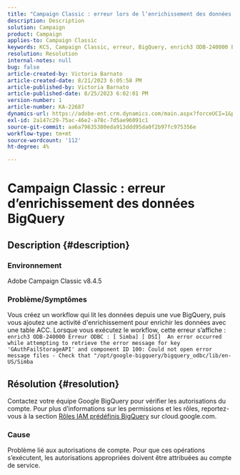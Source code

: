 ```yaml
---
title: "Campaign Classic : erreur lors de l’enrichissement des données BigQuery"
description: Description
solution: Campaign
product: Campaign
applies-to: Campaign Classic
keywords: KCS, Campaign Classic, erreur, BigQuery, enrich3 ODB-240000 Erreur ODBC
resolution: Resolution
internal-notes: null
bug: false
article-created-by: Victoria Barnato
article-created-date: 8/21/2023 6:05:58 PM
article-published-by: Victoria Barnato
article-published-date: 8/25/2023 6:02:01 PM
version-number: 1
article-number: KA-22687
dynamics-url: https://adobe-ent.crm.dynamics.com/main.aspx?forceUCI=1&pagetype=entityrecord&etn=knowledgearticle&id=7d771c5f-4d40-ee11-bdf3-6045bd0065b6
exl-id: 2a147c29-75ac-46e2-a78c-7d5ae96091c1
source-git-commit: aa6a79635380eda913ddd95da0f2b97fc975356e
workflow-type: tm+mt
source-wordcount: '112'
ht-degree: 4%

---
```


# Campaign Classic : erreur d’enrichissement des données BigQuery

## Description {#description}


### Environnement

Adobe Campaign Classic v8.4.5



### Problème/Symptômes

Vous créez un workflow qui lit les données depuis une vue BigQuery, puis vous ajoutez une activité d&#39;enrichissement pour enrichir les données avec une table ACC. Lorsque vous exécutez le workflow, cette erreur s’affiche :  
`enrich3 ODB-240000 Erreur ODBC : [ Simba] [ DSI]  An error occurred while attempting to retrieve the error message for key 'GAuthFailStorageAPI' and component ID 100: Could not open error message files - Check that "/opt/google-bigquery/bigquery_odbc/lib/en-US/Simba`


## Résolution {#resolution}


Contactez votre équipe Google BigQuery pour vérifier les autorisations du compte. Pour plus d’informations sur les permissions et les rôles, reportez-vous à la section [Rôles IAM prédéfinis BigQuery](https://cloud.google.com/bigquery/docs/access-control#bigquery) sur cloud.google.com.

### <b>Cause</b>

Problème lié aux autorisations de compte. Pour que ces opérations s’exécutent, les autorisations appropriées doivent être attribuées au compte de service.
